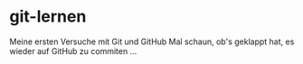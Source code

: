 # git-lernen
Meine ersten Versuche mit Git und GitHub
Mal schaun, ob's geklappt hat, es wieder auf GitHub zu commiten ...
